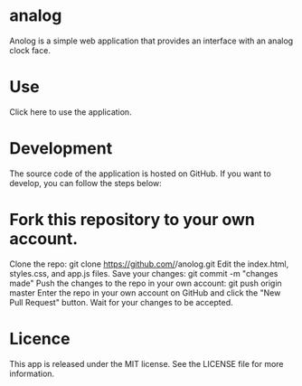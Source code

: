 
# analog
Anolog is a simple web application that provides an interface with an analog clock face.

# Use
Click here to use the application.

# Development
The source code of the application is hosted on GitHub. If you want to develop, you can follow the steps below:

# Fork this repository to your own account.
Clone the repo: git clone https://github.com/<your-username>/anolog.git
Edit the index.html, styles.css, and app.js files.
Save your changes: git commit -m "changes made"
Push the changes to the repo in your own account: git push origin master
Enter the repo in your own account on GitHub and click the "New Pull Request" button.
Wait for your changes to be accepted.

# Licence
This app is released under the MIT license. See the LICENSE file for more information.
